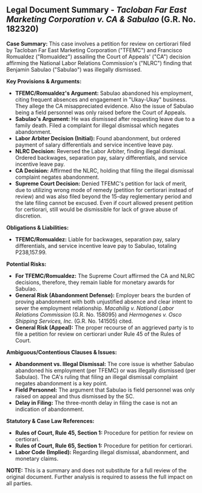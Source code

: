 ## Legal Document Summary - *Tacloban Far East Marketing Corporation v. CA & Sabulao* (G.R. No. 182320)

**Case Summary:** This case involves a petition for review on certiorari filed by Tacloban Far East Marketing Corporation ("TFEMC") and Francisco Romualdez ("Romualdez") assailing the Court of Appeals' ("CA") decision affirming the National Labor Relations Commission's ("NLRC") finding that Benjamin Sabulao ("Sabulao") was illegally dismissed.

**Key Provisions & Arguments:**

*   **TFEMC/Romualdez's Argument:** Sabulao abandoned his employment, citing frequent absences and engagement in "Ukay-Ukay" business. They allege the CA misappreciated evidence. Also the issue of Sabulao being a field personnel was only raised before the Court of Appeals.
*   **Sabulao's Argument:** He was dismissed after requesting leave due to a family death. Filed a complaint for illegal dismissal which negates abandonment.
*   **Labor Arbiter Decision (Initial):** Found abandonment, but ordered payment of salary differentials and service incentive leave pay.
*   **NLRC Decision:** Reversed the Labor Arbiter, finding illegal dismissal. Ordered backwages, separation pay, salary differentials, and service incentive leave pay.
*   **CA Decision:** Affirmed the NLRC, holding that filing the illegal dismissal complaint negates abandonment.
*   **Supreme Court Decision:** Denied TFEMC's petition for lack of merit, due to utilizing wrong mode of remedy (petition for certiorari instead of review) and was also filed beyond the 15-day reglementary period and the late filing cannot be excused. Even if court allowed present petition for certiorari, still would be dismissible for lack of grave abuse of discretion.

**Obligations & Liabilities:**

*   **TFEMC/Romualdez:** Liable for backwages, separation pay, salary differentials, and service incentive leave pay to Sabulao, totaling P238,157.99.

**Potential Risks:**

*   **For TFEMC/Romualdez:** The Supreme Court affirmed the CA and NLRC decisions, therefore, they remain liable for monetary awards for Sabulao.
*   **General Risk (Abandonment Defense):** Employer bears the burden of proving abandonment with both unjustified absence and clear intent to sever the employment relationship. *Macahilig v. National Labor Relations Commission* (G.R. No. 158095) and *Hermogenes v. Osco Shipping Services, Inc.* (G.R. No. 141505) cited.
*   **General Risk (Appeal):** The proper recourse of an aggrieved party is to file a petition for review on certiorari under Rule 45 of the Rules of Court.

**Ambiguous/Contentious Clauses & Issues:**

*   **Abandonment vs. Illegal Dismissal:** The core issue is whether Sabulao abandoned his employment (per TFEMC) or was illegally dismissed (per Sabulao). The CA's ruling that filing an illegal dismissal complaint negates abandonment is a key point.
*   **Field Personnel:** The argument that Sabulao is field personnel was only raised on appeal and thus dismissed by the SC.
*   **Delay in Filing:** The three-month delay in filing the case is not an indication of abandonment.

**Statutory & Case Law References:**

*   **Rules of Court, Rule 45, Section 1:** Procedure for petition for review on certiorari.
*   **Rules of Court, Rule 65, Section 1:** Procedure for petition for certiorari.
*   **Labor Code (Implied):** Regarding illegal dismissal, abandonment, and monetary claims.

**NOTE:** This is a summary and does not substitute for a full review of the original document. Further analysis is required to assess the full impact on all parties.
